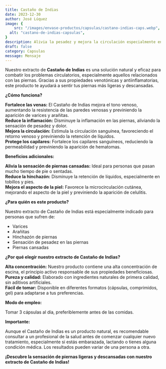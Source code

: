 ```yaml
---
title: Castaño de Indias 
date: 2023-12-30
author: José Lúquez 
image: {
 	src: "/images/envase-productos/capsulas/castano-indias-caps.webp",
  alt: "castano-de-indias-capsulas",
}
description: Alivia la pesadez y mejora la circulación especialmente en las piernas
draft: false
category: Capsulas
message: Mensaje
---
```

Nuestro extracto de **Castaño de Indias** es una solución natural y eficaz para combatir los problemas circulatorios, especialmente aquellos relacionados con las piernas. Gracias a sus propiedades venotónicas y antiinflamatorias, este producto te ayudará a sentir tus piernas más ligeras y descansadas.

**¿Cómo funciona?**

**Fortalece las venas:** El Castaño de Indias mejora el tono venoso, aumentando la resistencia de las paredes venosas y previniendo la aparición de varices y arañitas.   
**Reduce la inflamación:** Disminuye la inflamación en las piernas, aliviando la sensación de pesadez y dolor.   
**Mejora la circulación:** Estimula la circulación sanguínea, favoreciendo el retorno venoso y previniendo la retención de líquidos.   
**Protege los capilares:** Fortalece los capilares sanguíneos, reduciendo la permeabilidad y previniendo la aparición de hematomas.   

**Beneficios adicionales:**

**Alivia la sensación de piernas cansadas:** Ideal para personas que pasan mucho tiempo de pie o sentadas.   
**Reduce la hinchazón:** Disminuye la retención de líquidos, especialmente en tobillos y pies.   
**Mejora el aspecto de la piel:** Favorece la microcirculación cutánea, mejorando el aspecto de la piel y previniendo la aparición de celulitis.   

**¿Para quién es este producto?**

Nuestro extracto de Castaño de Indias está especialmente indicado para personas que sufren de:

- Varices   
- Arañitas   
- Hinchazón de piernas   
- Sensación de pesadez en las piernas   
- Piernas cansadas   

**¿Por qué elegir nuestro extracto de Castaño de Indias?**

**Alta concentración:** Nuestro producto contiene una alta concentración de escina, el principio activo responsable de sus propiedades beneficiosas.   
**Pureza y calidad:** Elaborado con ingredientes naturales de primera calidad, sin aditivos artificiales.   
**Fácil de tomar:** Disponible en diferentes formatos (cápsulas, comprimidos, gel) para adaptarse a tus preferencias.   

**Modo de empleo:**

Tomar 3 cápsulas al día, preferiblemente antes de las comidas.

**Importante:**

Aunque el Castaño de Indias es un producto natural, es recomendable consultar a un profesional de la salud antes de comenzar cualquier nuevo tratamiento, especialmente si estás embarazada, lactando o tienes alguna condición médica.
Los resultados pueden variar de una persona a otra.

**¡Descubre la sensación de piernas ligeras y descansadas con nuestro extracto de Castaño de Indias!**